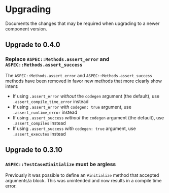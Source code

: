 # Upgrading

Documents the changes that may be required when upgrading to a newer component version.

## Upgrade to 0.4.0

### Replace `ASPEC::Methods.assert_error` and `ASPEC::Methods.assert_success`

The `ASPEC::Methods.assert_error` and `ASPEC::Methods.assert_success` methods have been removed in favor new methods that more clearly show intent:

* If using `.assert_error` _without_ the `codegen` argument (the default), use `.assert_compile_time_error` instead
* If using `.assert_error` _with_ `codegen: true` argument, use `.assert_runtime_error` instead
* If using `.assert_success` _without_ the `codegen` argument (the default), use `.assert_compiles` instead
* If using `.assert_success` _with_ `codegen: true` argument, use `.assert_executes` instead

## Upgrade to 0.3.10

### `ASPEC::TestCase#initialize` must be argless

Previously it was possible to define an `#initialize` method that accepted arguments/a block.
This was unintended and now results in a compile time error.
